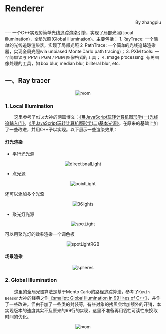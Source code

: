 # Renderer
<p align="right"> By zhangpiu </p>
---
  一个C++实现的简单光线追踪渲染引擎，实现了局部光照(Local illumination)，全局光照(Global illumination)。主要包括：
  1. RayTrace:  一个简单的光线追踪渲染器，实现了局部光照
  2. PathTrace: 一个简单的光线追踪渲染器，实现全局光照(via unbiased Monte Carlo path tracing)；
  3. PXM tools: 一个简单读写 PPM / PGM / PBM 图像格式的工具；
  4. Image processing: 有关图像处理的工具，如 box blur, median blur, biliteral blur, etc.
  
## 一、Ray tracer
<p align="center"> <img src="https://raw.githubusercontent.com/zhangpiu/Renderer/master/pictures/room8h10000x4sample.png" alt="room" title="room" /> </p>

### 1. Local Illumination
&emsp; &ensp; 这里参考了`Milo`大神的两篇博文：[《用JavaScript玩转计算机图形学(一)光线追踪入门》](http://www.cnblogs.com/miloyip/archive/2010/03/29/1698953.html)，[《用JavaScript玩转计算机图形学(二)基本光源》](http://www.cnblogs.com/miloyip/archive/2010/04/02/1702768.html)。在原来的基础上加了一些改进，并用C++予以实现。以下展示一些渲染效果：

#### 灯光渲染
* 平行光光源

<p align="center"> <img src="https://raw.githubusercontent.com/zhangpiu/Renderer/master/pictures/directionalLight.png" alt="directionalLight" title="Directional light" /> </p>

* 点光源

<p align="center"> <img src="https://raw.githubusercontent.com/zhangpiu/Renderer/master/pictures/pointLight.png" alt="pointLight" title="Point light" /> </p>

还可以添加多个光源

<p align="center"> <img src="https://raw.githubusercontent.com/zhangpiu/Renderer/master/pictures/36lights.png" alt="36lights" title="36 lights" /> </p>

* 聚光灯光源

<p align="center"> <img src="https://raw.githubusercontent.com/zhangpiu/Renderer/master/pictures/spotLight.png" alt="spotLight" title="Spot light" /> </p>

可以用聚光灯的效果渲染一个调色板

<p align="center"> <img src="https://raw.githubusercontent.com/zhangpiu/Renderer/master/pictures/spotLightRGB.png" alt="spotLightRGB" title="RGB" /> </p>

#### 场景渲染

<p align="center"> <img src="https://raw.githubusercontent.com/zhangpiu/Renderer/master/pictures/spheres.png" alt="spheres" title="Spheres" /> </p>

### 2. Global Illumination

&emsp; &ensp; 这里的全局光照算法是基于Mento Carlo的路径追踪算法，参考了`Kevin Beason`大神的经典之作[《smallpt: Global Illumination in 99 lines of C++》](http://www.kevinbeason.com/smallpt/)，并作了一些改进。但由于加了一些类的封装等，有些对象的拷贝会增加额外的开销，本实现版本的速度其实不及原来的99行的实现，这里不准备再用牺牲可读性来换取时间的优化。

<p align="center"> <img src="https://raw.githubusercontent.com/zhangpiu/Renderer/master/pictures/room8h10000x4sample.png" alt="room" title="room" /> </p>

